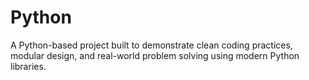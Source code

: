 # Python
A Python-based project built to demonstrate clean coding practices, modular design, and real-world problem solving using modern Python libraries. 
